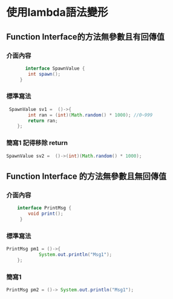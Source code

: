# 使用lambda語法變形
## Function Interface的方法無參數且有回傳值
### 介面內容
```java
       interface SpawnValue {
	    int spawn();
     }
```
### 標準寫法
```java
 SpawnValue sv1 =  ()->{
	    int ran = (int)(Math.random() * 1000); //0~999
	    return ran;
	};
```
### 簡寫1 記得移除 return

```java
SpawnValue sv2 =  ()->(int)(Math.random() * 1000); 
```
## Function Interface 的方法無參數且無回傳值
### 介面內容
```java
    interface PrintMsg {
	    void print();
     }
```
### 標準寫法
```java
PrintMsg pm1 = ()->{
		    System.out.println("Msg1");	
	};
```
### 簡寫1
```java
PrintMsg pm2 = ()-> System.out.println("Msg1");	
```
